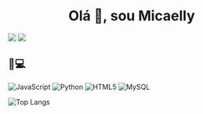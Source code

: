 <h1 align="center">Olá 👋, sou Micaelly </h1>

<div>  
  <a href="mailto:micaellycristine01@gmail.com" target="_blank"><img src="https://img.shields.io/badge/Gmail-D14836?style=for-the-badge&logo= gmail&logoColor=white" target="_black"></a>
  <a href="https://www.linkedin.com/in/micaelly-cristine-8a5205200/" target="_blank"><img src="https://img.shields.io/badge/LinkedIn-0077B5 ?style=for-the-badge&logo=linkedin&logoColor=white" target="_black"></a>
  </div>




## 🚀💻 
![JavaScript](https://img.shields.io/badge/-JavaScript-black?style=flat-square&logo=javascript)
![Python](https://img.shields.io/badge/-Python-black?style=flat-square&logo=Python)
![HTML5](https://img.shields.io/badge/-HTML5-E34F26?style=flat-square&logo=html5&logoColor=white)
![MySQL](https://img.shields.io/badge/-MySQL-black?style=flat-square&logo=mysql)






![Top Langs](https://github-readme-stats.vercel.app/api/top-langs/?username=Micaelly2222&theme=aura)
